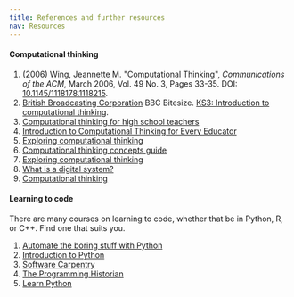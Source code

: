```yaml
---
title: References and further resources
nav: Resources
---
```


#### Computational thinking

1. (2006) Wing, Jeannette M. "Computational Thinking", *Communications of the ACM*, March 2006, Vol. 49 No. 3, Pages 33-35. DOI: [10.1145/1118178.1118215](https://dx.doi.org/10.1145/1118178.1118215).
2. [British Broadcasting Corporation](https://www.bbc.com/) BBC Bitesize. [KS3: Introduction to computational thinking](https://www.bbc.com/bitesize/guides/zp92mp3/revision/1).
3. [Computational thinking for high school teachers](https://ctpdonline.org/)
4. [Introduction to Computational Thinking for Every Educator](https://www.iste.org/professional-development/iste-u/computational-thinking)
5. [Exploring computational thinking](https://learn.iste.org/d2l/lor/search/search_results.d2l?ou=6606&lrepos=1006)
6. [Computational thinking concepts guide](https://docs.google.com/document/d/1Hyb2WKJrjT7TeZ2ATq6gsBhkQjSZwTH-xfpVMFEn2F8/edit)
7. [Exploring computational thinking](https://edu.google.com/resources/programs/exploring-computational-thinking/)
8. [What is a digital system?](https://www.digitaltechnologieshub.edu.au/search#/site-search?pageNumber=1&keyword=GoogleCT)
9. [Computational thinking](https://www.youtube.com/watch?v=dHWmnayy8MY)

#### Learning to code

There are many courses on learning to code, whether that be in Python, R, or C++. Find one that suits you.

1. [Automate the boring stuff with Python](https://automatetheboringstuff.com/)
2. [Introduction to Python](https://docs.google.com/document/d/1T_hp4D2p99mn9xLDwVfhK_OfGQuGaNtWY0eu1kqulEA/edit)
3. [Software Carpentry](https://software-carpentry.org/)
4. [The Programming Historian](https://programminghistorian.org/)
5. [Learn Python](https://www.w3schools.com/python/)
